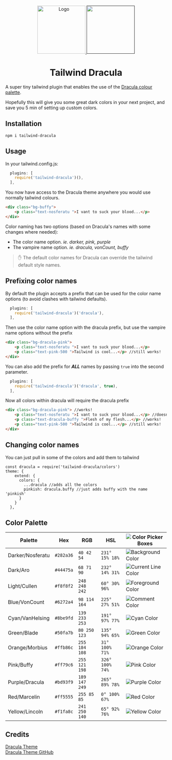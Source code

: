 
<p align="center">
  <a href="https://github.com/crumb1e/tailwind-nord">
    <img src="https://draculatheme.com/static/icons/pack-1/045-dracula.svg" alt="Logo" width="150" />
  </a>
  <a href="">
    <img src="https://cdn.worldvectorlogo.com/logos/tailwindcss.svg" width="150" />                                                      
  </a>
  <h1 align="center">Tailwind Dracula</h1>
</p>

A super tiny tailwind plugin that enables the use of the [Dracula colour palette](https://www.draculatheme.com/).

Hopefully this will give you some great dark colors in your next project, and save you 5 min of setting up custom colors.

## Installation

`npm i tailwind-dracula`

## Usage


In your tailwind.config.js:

```js
  plugins: [
    require('tailwind-dracula')(),
  ],
```

You now have access to the Dracula theme anywhere you would use normally tailwind colours.

```html
<div class="bg-buffy">
    <p class="text-nosferatu ">I vant to suck your blood...</p>
</div>
```

Color naming has two options (based on Dracula's names with some changes where needed):
* The color name option. <i>ie. darker, pink, purple</i>
* The vampire name option. <i>ie. dracula, vonCount, buffy</i>

> :hand: The default color names for Dracula can override the tailwind default style names.

## Prefixing color names
By default the plugin accepts a prefix that can be used for the color name options (to avoid clashes with tailwind defaults).
```js
  plugins: [
    require('tailwind-dracula')('dracula'),
  ],
```
Then use the color name option with the dracula prefix, but use the vampire name options without the prefix
```html
<div class="bg-dracula-pink">
    <p class="text-nosferatu ">I vant to suck your blood...</p>
    <p class="text-pink-500 ">Tailwind is cool...</p> //still works!
</div>
```

You can also add the prefix for <b><i>ALL</i></b> names by passing `true` into the second parameter.
```js
  plugins: [
    require('tailwind-dracula')('dracula', true),
  ],
```
Now all colors within dracula will require the dracula prefix
```html
<div class="bg-dracula-pink"> //works!
    <p class="text-nosferatu ">I vant to suck your blood...</p> //doesn't work!
    <p class="text-dracula-buffy ">Flesh of my flesh...</p> //works!
    <p class="text-pink-500 ">Tailwind is cool...</p> //still works!
</div>
```

## Changing color names
You can just pull in some of the colors and add them to tailwind
```
const dracula = require('tailwind-dracula/colors')
theme: {
    extend: {
      colors: {
        ...dracula //adds all the colors
        pinkish: dracula.buffy //just adds buffy with the name 'pinkish'
      }
    }
  },
```

## Color Palette

Palette      | Hex       | RGB           | HSL             | ![Color Picker Boxes](https://draculatheme.com/static/img/color-boxes/eyedropper.png)
---          | ---       | ---           | ---             | ---
Darker/Nosferatu    | `#282a36` | `40 42 54`    | `231° 15% 18%`  | ![Background Color](https://draculatheme.com/static/img/color-boxes/background.png)
Dark/Aro | `#44475a` | `68 71 90`    | `232° 14% 31%`  | ![Current Line Color](https://draculatheme.com/static/img/color-boxes/current_line.png)
Light/Cullen   | `#f8f8f2` | `248 248 242` | `60° 30% 96%`   | ![Foreground Color](https://draculatheme.com/static/img/color-boxes/foreground.png)
Blue/VonCount      | `#6272a4` | `98 114 164`  | `225° 27% 51%`  | ![Comment Color](https://draculatheme.com/static/img/color-boxes/comment.png)
Cyan/VanHelsing         | `#8be9fd` | `139 233 253` | `191° 97% 77%`  | ![Cyan Color](https://draculatheme.com/static/img/color-boxes/cyan.png)
Green/Blade        | `#50fa7b` | `80 250 123`  | `135° 94% 65%`  | ![Green Color](https://draculatheme.com/static/img/color-boxes/green.png)
Orange/Morbius       | `#ffb86c` | `255 184 108` | `31° 100% 71%`  | ![Orange Color](https://draculatheme.com/static/img/color-boxes/orange.png)
Pink/Buffy         | `#ff79c6` | `255 121 198` | `326° 100% 74%` | ![Pink Color](https://draculatheme.com/static/img/color-boxes/pink.png)
Purple/Dracula       | `#bd93f9` | `189 147 249` | `265° 89% 78%`  | ![Purple Color](https://draculatheme.com/static/img/color-boxes/purple.png)
Red/Marcelin           | `#ff5555` | `255 85 85`   | `0° 100% 67%`   | ![Red Color](https://draculatheme.com/static/img/color-boxes/red.png)
Yellow/Lincoln       | `#f1fa8c` | `241 250 140` | `65° 92% 76%`   | ![Yellow Color](https://draculatheme.com/static/img/color-boxes/yellow.png)

## Credits
[Dracula Theme](https://www.draculatheme.com/)<br />
[Dracula Theme GitHub](https://github.com/dracula/dracula-theme/blob/master/README.md)
